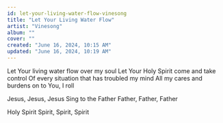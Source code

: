 ```yaml
---
id: let-your-living-water-flow-vinesong
title: "Let Your Living Water Flow"
artist: "Vinesong"
album: ""
cover: ""
created: "June 16, 2024, 10:15 AM"
updated: "June 16, 2024, 10:19 AM"
---
```


Let Your living water flow over my soul
Let Your Holy Spirit come and take control
Of every situation that has troubled my mind
All my cares and burdens on to You, I roll

Jesus, Jesus, Jesus
Sing to the Father
Father, Father, Father

Holy Spirit
Spirit, Spirit, Spirit